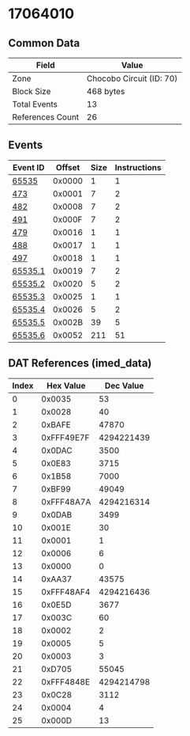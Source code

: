 # 17064010

## Common Data

| Field            | Value                    |
|------------------|--------------------------|
| Zone             | Chocobo Circuit (ID: 70) |
| Block Size       | 468 bytes                |
| Total Events     | 13                       |
| References Count | 26                       |

## Events

| Event ID                | Offset   |   Size |   Instructions |
|-------------------------|----------|--------|----------------|
| [65535](./65535.md)     | 0x0000   |      1 |              1 |
| [473](./473.md)         | 0x0001   |      7 |              2 |
| [482](./482.md)         | 0x0008   |      7 |              2 |
| [491](./491.md)         | 0x000F   |      7 |              2 |
| [479](./479.md)         | 0x0016   |      1 |              1 |
| [488](./488.md)         | 0x0017   |      1 |              1 |
| [497](./497.md)         | 0x0018   |      1 |              1 |
| [65535.1](./65535.1.md) | 0x0019   |      7 |              2 |
| [65535.2](./65535.2.md) | 0x0020   |      5 |              2 |
| [65535.3](./65535.3.md) | 0x0025   |      1 |              1 |
| [65535.4](./65535.4.md) | 0x0026   |      5 |              2 |
| [65535.5](./65535.5.md) | 0x002B   |     39 |              5 |
| [65535.6](./65535.6.md) | 0x0052   |    211 |             51 |

## DAT References (imed_data)

|   Index | Hex Value   |   Dec Value |
|---------|-------------|-------------|
|       0 | 0x0035      |          53 |
|       1 | 0x0028      |          40 |
|       2 | 0xBAFE      |       47870 |
|       3 | 0xFFF49E7F  |  4294221439 |
|       4 | 0x0DAC      |        3500 |
|       5 | 0x0E83      |        3715 |
|       6 | 0x1B58      |        7000 |
|       7 | 0xBF99      |       49049 |
|       8 | 0xFFF48A7A  |  4294216314 |
|       9 | 0x0DAB      |        3499 |
|      10 | 0x001E      |          30 |
|      11 | 0x0001      |           1 |
|      12 | 0x0006      |           6 |
|      13 | 0x0000      |           0 |
|      14 | 0xAA37      |       43575 |
|      15 | 0xFFF48AF4  |  4294216436 |
|      16 | 0x0E5D      |        3677 |
|      17 | 0x003C      |          60 |
|      18 | 0x0002      |           2 |
|      19 | 0x0005      |           5 |
|      20 | 0x0003      |           3 |
|      21 | 0xD705      |       55045 |
|      22 | 0xFFF4848E  |  4294214798 |
|      23 | 0x0C28      |        3112 |
|      24 | 0x0004      |           4 |
|      25 | 0x000D      |          13 |
